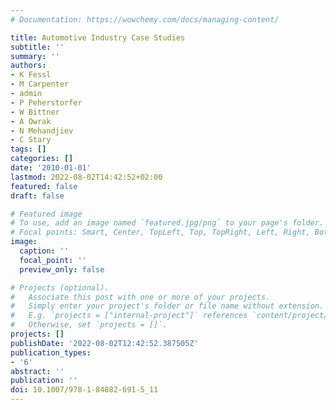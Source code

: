```yaml
---
# Documentation: https://wowchemy.com/docs/managing-content/

title: Automotive Industry Case Studies
subtitle: ''
summary: ''
authors:
- K Fessl
- M Carpenter
- admin
- P Peherstorfer
- W Bittner
- A Owrak
- N Mehandjiev
- C Stary
tags: []
categories: []
date: '2010-01-01'
lastmod: 2022-08-02T14:42:52+02:00
featured: false
draft: false

# Featured image
# To use, add an image named `featured.jpg/png` to your page's folder.
# Focal points: Smart, Center, TopLeft, Top, TopRight, Left, Right, BottomLeft, Bottom, BottomRight.
image:
  caption: ''
  focal_point: ''
  preview_only: false

# Projects (optional).
#   Associate this post with one or more of your projects.
#   Simply enter your project's folder or file name without extension.
#   E.g. `projects = ["internal-project"]` references `content/project/deep-learning/index.md`.
#   Otherwise, set `projects = []`.
projects: []
publishDate: '2022-08-02T12:42:52.387505Z'
publication_types:
- '6'
abstract: ''
publication: ''
doi: 10.1007/978-1-84882-691-5_11
---
```

